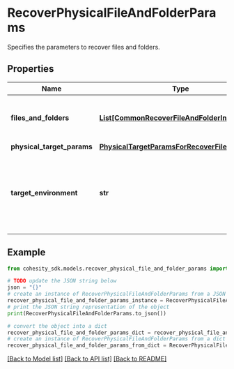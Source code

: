 # RecoverPhysicalFileAndFolderParams

Specifies the parameters to recover files and folders.

## Properties

Name | Type | Description | Notes
------------ | ------------- | ------------- | -------------
**files_and_folders** | [**List[CommonRecoverFileAndFolderInfo]**](CommonRecoverFileAndFolderInfo.md) | Specifies the information about the files and folders to be recovered. | 
**physical_target_params** | [**PhysicalTargetParamsForRecoverFileAndFolder**](PhysicalTargetParamsForRecoverFileAndFolder.md) |  | [optional] 
**target_environment** | **str** | Specifies the environment of the recovery target. The corresponding params below must be filled out. | 

## Example

```python
from cohesity_sdk.models.recover_physical_file_and_folder_params import RecoverPhysicalFileAndFolderParams

# TODO update the JSON string below
json = "{}"
# create an instance of RecoverPhysicalFileAndFolderParams from a JSON string
recover_physical_file_and_folder_params_instance = RecoverPhysicalFileAndFolderParams.from_json(json)
# print the JSON string representation of the object
print(RecoverPhysicalFileAndFolderParams.to_json())

# convert the object into a dict
recover_physical_file_and_folder_params_dict = recover_physical_file_and_folder_params_instance.to_dict()
# create an instance of RecoverPhysicalFileAndFolderParams from a dict
recover_physical_file_and_folder_params_from_dict = RecoverPhysicalFileAndFolderParams.from_dict(recover_physical_file_and_folder_params_dict)
```
[[Back to Model list]](../README.md#documentation-for-models) [[Back to API list]](../README.md#documentation-for-api-endpoints) [[Back to README]](../README.md)


